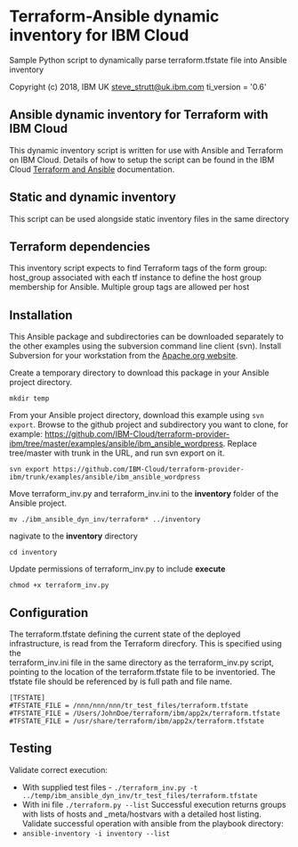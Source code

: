 # Terraform-Ansible dynamic inventory for IBM Cloud

Sample Python script to dynamically parse terraform.tfstate file into Ansible inventory

Copyright (c) 2018, IBM UK
steve_strutt@uk.ibm.com
ti_version = '0.6'

## Ansible dynamic inventory for Terraform with IBM Cloud ##
This dynamic inventory script is written for use with Ansible and Terraform on IBM Cloud. Details of how to setup the script can be found in the IBM Cloud [Terraform and Ansible](https://console.bluemix.net/docs/terraform/manage_resources.html) documentation.


## Static and dynamic inventory
This script can be used alongside static inventory files in the same directory 


## Terraform dependencies

This inventory script expects to find Terraform tags of the form 
group: host_group associated with each tf instance to define the 
host group membership for Ansible. Multiple group tags are allowed per host

## Installation

This Ansible package and subdirectories can be downloaded separately to the other examples using the subversion command line client (svn). Install Subversion for your workstation from the [Apache.org website](https://subversion.apache.org/packages.html).

Create a temporary directory to download this package in your Ansible project directory.

`mkdir temp`

From your Ansible project directory, download this example using `svn export`. Browse to the github project and subdirectory you want to clone, for example: https://github.com/IBM-Cloud/terraform-provider-ibm/tree/master/examples/ansible/ibm_ansible_wordpress. Replace tree/master with trunk in the URL, and run svn export on it. 

`svn export https://github.com/IBM-Cloud/terraform-provider-ibm/trunk/examples/ansible/ibm_ansible_wordpress`

Move terraform_inv.py and terraform_inv.ini to the **inventory** folder of the Ansible project. 

`mv ./ibm_ansible_dyn_inv/terraform* ../inventory`

nagivate to the **inventory** directory

`cd inventory`

Update permissions of terraform_inv.py to include **execute**

`chmod +x terraform_inv.py`

## Configuration

The terraform.tfstate defining the current state of the deployed infrastructure, 
is read from the Terraform direcfory. This is specified using the  
terraform_inv.ini file in the same directory as the terraform_inv.py script, pointing to the 
location of the terraform.tfstate file to be inventoried. 
The tfstate file should be referenced by is full path and file name. 

```
[TFSTATE]
#TFSTATE_FILE = /nnn/nnn/nnn/tr_test_files/terraform.tfstate
#TFSTATE_FILE = /Users/JohnDoe/terraform/ibm/app2x/terraform.tfstate
#TFSTATE_FILE = /usr/share/terraform/ibm/app2x/terraform.tfstate
``` 
 
## Testing  
 
Validate correct execution:
-  With supplied test files - `./terraform_inv.py -t ../temp/ibm_ansible_dyn_inv/tr_test_files/terraform.tfstate` 
-  With ini file `./terraform.py --list` 
Successful execution returns groups with lists of hosts and _meta/hostvars with a detailed
host listing. 
Validate successful operation with ansible from the playbook directory:
-   `ansible-inventory -i inventory --list`


  
